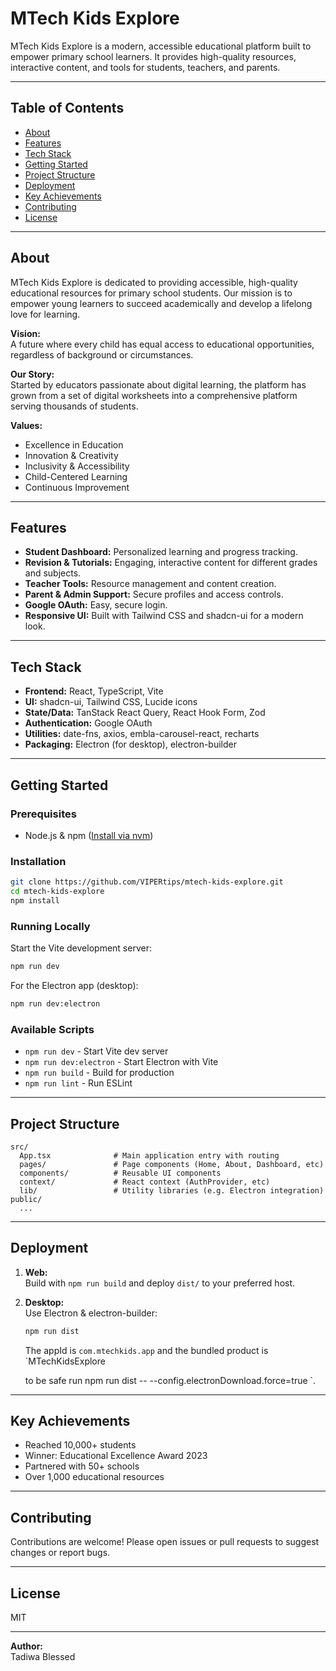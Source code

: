 # MTech Kids Explore

MTech Kids Explore is a modern, accessible educational platform built to empower primary school learners. It provides high-quality resources, interactive content, and tools for students, teachers, and parents.

---

## Table of Contents

- [About](#about)
- [Features](#features)
- [Tech Stack](#tech-stack)
- [Getting Started](#getting-started)
- [Project Structure](#project-structure)
- [Deployment](#deployment)
- [Key Achievements](#key-achievements)
- [Contributing](#contributing)
- [License](#license)

---

## About

MTech Kids Explore is dedicated to providing accessible, high-quality educational resources for primary school students. Our mission is to empower young learners to succeed academically and develop a lifelong love for learning.

**Vision:**  
A future where every child has equal access to educational opportunities, regardless of background or circumstances.

**Our Story:**  
Started by educators passionate about digital learning, the platform has grown from a set of digital worksheets into a comprehensive platform serving thousands of students.

**Values:**
- Excellence in Education
- Innovation & Creativity
- Inclusivity & Accessibility
- Child-Centered Learning
- Continuous Improvement

---

## Features

- **Student Dashboard:** Personalized learning and progress tracking.
- **Revision & Tutorials:** Engaging, interactive content for different grades and subjects.
- **Teacher Tools:** Resource management and content creation.
- **Parent & Admin Support:** Secure profiles and access controls.
- **Google OAuth:** Easy, secure login.
- **Responsive UI:** Built with Tailwind CSS and shadcn-ui for a modern look.

---

## Tech Stack

- **Frontend:** React, TypeScript, Vite
- **UI:** shadcn-ui, Tailwind CSS, Lucide icons
- **State/Data:** TanStack React Query, React Hook Form, Zod
- **Authentication:** Google OAuth
- **Utilities:** date-fns, axios, embla-carousel-react, recharts
- **Packaging:** Electron (for desktop), electron-builder

---

## Getting Started

### Prerequisites

- Node.js & npm ([Install via nvm](https://github.com/nvm-sh/nvm#installing-and-updating))

### Installation

```sh
git clone https://github.com/VIPERtips/mtech-kids-explore.git
cd mtech-kids-explore
npm install
```

### Running Locally

Start the Vite development server:

```sh
npm run dev
```

For the Electron app (desktop):

```sh
npm run dev:electron
```

### Available Scripts

- `npm run dev` - Start Vite dev server
- `npm run dev:electron` - Start Electron with Vite
- `npm run build` - Build for production
- `npm run lint` - Run ESLint

---

## Project Structure

```
src/
  App.tsx              # Main application entry with routing
  pages/               # Page components (Home, About, Dashboard, etc)
  components/          # Reusable UI components
  context/             # React context (AuthProvider, etc)
  lib/                 # Utility libraries (e.g. Electron integration)
public/
  ...
```

---

## Deployment

1. **Web:**  
   Build with `npm run build` and deploy `dist/` to your preferred host.

2. **Desktop:**  
   Use Electron & electron-builder:  
   ```sh
   npm run dist
   ```
   The appId is `com.mtechkids.app` and the bundled product is `MTechKidsExplore
   
   to be safe run  npm run dist -- --config.electronDownload.force=true 
   `.

---

## Key Achievements

- Reached 10,000+ students
- Winner: Educational Excellence Award 2023
- Partnered with 50+ schools
- Over 1,000 educational resources

---

## Contributing

Contributions are welcome! Please open issues or pull requests to suggest changes or report bugs.

---

## License

MIT

---

**Author:**  
Tadiwa Blessed  
